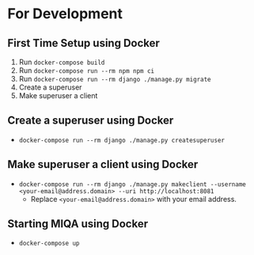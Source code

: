 # For Development

## First Time Setup using Docker
1. Run `docker-compose build`
2. Run `docker-compose run --rm npm npm ci`
3. Run `docker-compose run --rm django ./manage.py migrate`
4. Create a superuser
5. Make superuser a client

## Create a superuser using Docker
- `docker-compose run --rm django ./manage.py createsuperuser`

## Make superuser a client using Docker
- `docker-compose run --rm django ./manage.py makeclient --username <your-email@address.domain> --uri http://localhost:8081`
    - Replace `<your-email@address.domain>` with your email address.

## Starting MIQA using Docker
- `docker-compose up`